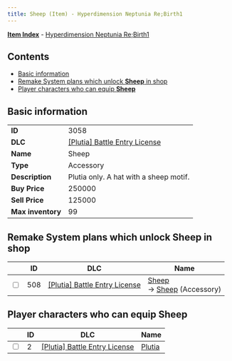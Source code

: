 ```yaml
---
title: Sheep (Item) - Hyperdimension Neptunia Re;Birth1
---
```


[**Item Index**](/neptunia/rb1/item/index.html) - [Hyperdimension Neptunia Re;Birth1](/neptunia/rb1)

## Contents

- [Basic information](#basic-information)
- [Remake System plans which unlock **Sheep** in shop](#remake-system-plans-which-unlock-sheep-in-shop)
- [Player characters who can equip **Sheep**](#player-characters-who-can-equip-sheep)
## Basic information

|   |   |
| -- | -- |
| **ID** | 3058 |
| **DLC** | [[Plutia] Battle Entry License](/neptunia/rb1/dlc/7-plutia.html) |
| **Name** | Sheep |
| **Type** | Accessory |
| **Description** | Plutia only. A hat with a sheep motif. |
| **Buy Price** | 250000 |
| **Sell Price** | 125000 |
| **Max inventory** | 99 |


## Remake System plans which unlock **Sheep** in shop

|    | ID | DLC | Name |
| -- | -- | --- | ---- |
| <input type="checkbox" id="rb1-remake-7-508" class="trackbox" /> | 508 | [[Plutia] Battle Entry License](/neptunia/rb1/dlc/7-plutia.html) | [Sheep](/neptunia/rb1/remake/7-508-sheep.html)<br /> → [Sheep](/neptunia/rb1/item/7-3058-sheep.html) (Accessory) |


## Player characters who can equip **Sheep**

|    | ID | DLC | Name |
| -- | -- | --- | ---- |
| <input type="checkbox" id="rb1-player-7-2" class="trackbox" /> | 2 | [[Plutia] Battle Entry License](/neptunia/rb1/dlc/7-plutia.html) | [Plutia](/neptunia/rb1/player/7-2-plutia.html) |
